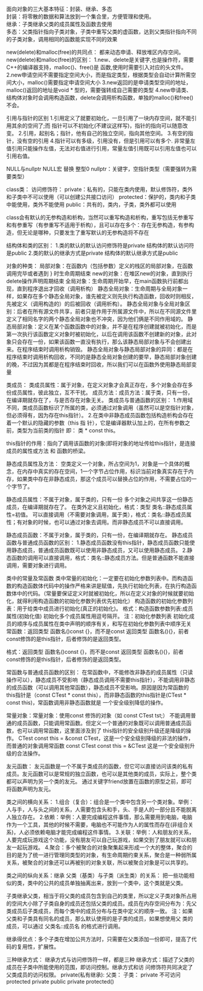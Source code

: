 面向对象的三大基本特征：封装、继承、多态<br>
封装：将零散的数据和算法放到一个集合里，方便管理和使用。<br>
继承：子类继承父类的成员属性及函数去使用<br>
多态：父类指针指向子类对象，子类中重写父类的虚函数，达到父类指针指向不同的子类对象，调用相同的函数能实现不同的效果<br>

new(delete)和malloc(free)的共同点： 都来动态申请、释放堆区内存空间。
new(delete)和malloc(free)的区别：
1.new、delete是关键字,也是操作符，需要C++的编译器支持，malloc()、free()是
函数,使用时需要引入对应的头文件。
2.new申请空间不需要指定空间大小，而是指定类型，根据类型会自动计算所需空间大小，malloc()需要指定申请空间大小
3.new返回的是申请类型空间的地址，malloc()返回的地址是void * 型的，需要强转成自己需要的类型
4.new申请类、结构体对象时会调用构造函数，delete会调用析构函数，单独的malloc()和free()不会。

引用与指针的区别
1.引用定义了就要初始化，一旦引用了一块内存空间，就不能引用其余的空间了;而
指针可以不初始化(不建议这样写)，指针的指向可以随意改变。
2.引用，起别名；指针，他有自己的独立空间，指向其他空间。
3.有空的指针，没有空的引用
4.指针可以有多级，引用没有，但是引用可以有多个.
非常量左值引用只能操作左值，无法对右值进行引用，常量左值引用既可以引用左值也可以引用右值。

NULL与nullptr
NULL宏 替换 整型0
nullptr：关键字，空指针类型（需要强转为需要类型）

class类：
访问修饰符：
private：私有的，只能在类内使用，默认修饰符，类外和子类中不可以使用（可以创建公共接口访问）
protected：保护的，类内和子类中能使用，类外不能使用
public：共有的，类内，子类，类外都可以使用

class会有默认的无参构造和析构，当然可以重写构造和析构，重写包括无参重写和有参重写（有参重写不适用于析构），且可以存在多个：存在无参构造，有参构造，但无论是哪种，只要发生了重写默认的无参构造将不存在

结构体和类的区别：
1.类的默认的默认访问修饰符是private 结构体的默认访问符是public
2.类的默认的继承方式是private 结构体的默认继承方式是public

对象的种类：
局部对象：在函数内（包括参数）定义的栈区的局部对象，在函数调用完毕或者遇到 } 时生命周期结束
new的对象：在堆区new的对象，直到执行delete操作声明周期结束
全局对象：生命周期开始早，在main函数执行前都出现，直到程序退出才回收（调用析构）
静态全局对象：生命周期与全局对象一样，如果存在多个静态全局对象，谁先被定义则先执行构造函数，回收时则相反，先被定义（调用构造的）的后被回收（调用析构）。
静态全局对象与全局对象区别：后者在所有源文件共享，前者只是作用于所属源文件中，所以在不同源文件里定义了相同名字的两个静态全局对象也不冲突，因为他们俩是不同作用域的。
静态局部对象：定义在某个函数函数中的对象，并不是在程序创建就被初始化，而是第一次执行该函数定义对象时被初始化，以后在调用该函数不创建新的对象，此对象只会存在一份，如果该函数一直没有执行，那么该静态局部对象与不会创建出来。在程序结束时调用析构销毁。
静态全局对象与静态局部对象的异同：都是在程序结束时调用析构回收，不同的是静态全局对象创建的要早，静态局部对象创建的晚，不过因为其都是在程序结束时回收，所以我们可以在函数外使用静态局部变量

类成员：
类成员属性：属于对象，在定义对象才会真正存在，多个对象会存在多份成员属性，彼此独立，互不干扰。
成员方法：成员方法：属于类，只有一份，在编译期就存在了，与是否存在对象无关。
类成员与普通函数的区别：
1.作用域不同，类成员函数标识了所属的类，必须通过对象调用（虽然可以是空指针对象，但必须得有，因为存在this指针）。
2.在类中非静态成员函数包括构造析构会存在着一个默认的隐藏的参数（this 指 针），它是编译器默认加上的，在所有参数之前，类型为当前类的指针 即： 类 * const this。

this指针的作用：指向了调用该函数的对象(即将对象的地址传给this指针，是连接
成员的属性或方法 和 函数的桥梁。

静态成员属性及方法：
空类定义一个对象，所占空间为1，对象是一个具体的概念，在内存中真实的存在空间，1一个字节占位作用，标识当前对象真实存在于内存，如果类中存在非静态成员，那这个成员可以替换占位的作用，不需要占位的一个字节了。

静态成员属性：不属于对象，属于类的，只有一份 多个对象之间共享这一份静态成员，在编译期就存在了。
在类外定义且初始化，格式：类型 类名::静态成员属性=初值。
可以直接调用（不需要对象调用，属于类），格式：类名::静态成员属性；有对象的时候，也可以通过对象去调用。而非静态成员不可以直接调用。

静态成员函数：不属于对象，属于类的，只有一份，在编译期就存在。
静态成员函数与普通成员函数的区别：
1.静态成员函数没有this指针，静态成员函数只能使用静态成员，普通成员函数既可以使用非静态成员，又可以使用静态成员。
2.静态函数的调用可以直接调用，格式：类名::静态成员方法。但是普通函数不能直接调用，需要对象进行调用。

类中的常量及常函数
类中常量的初始化：一定要在初始化参数列表中。而构造函数的构造函数体代码中的操作严格来讲是赋值，先执行初始化列表，在执行构造函数体中的代码。（常量要保证定义时就被初始化，所以在定义对象的时候就要初始化，就得利用构造函数的初始化参数列表优先初始化）
构造函数的初始化参数列表：用于给类中成员进行初始化(真正的初始化)。
格式：构造函数参数列表:成员属性(初始化值) 初始化多个成员属性用逗号隔开。
注：初始化参数列表 初始化成员的顺序与成员属性在类中声明的顺序有关，和写在初始化参数列表中顺序无关
常函数：返回类型 函数名()const {}，而不是const 返回类型 函数名(){}，前者const修饰的是this指针，后者修饰的是返回类型。

格式：返回类型 函数名()const {}，而不是const 返回类型 函数名(){}，前者const修饰的是this指针，后者修饰的是返回类型。

常函数与普通成员函数的区别：
在常函数中，不能修改非静态的成员属性（只读操作可以），静态成员不受影响（静态成员调用不需要this指针），不能调用非静态的成员函数（可以调用其他常函数），静态成员不受影响。原因是因为常函数的this指针是（const CTest * const this），而非静态函数的this指针是(CTest * const this)，常函数调用非静态函数就是
一个安全级别降低的操作。

常量对象：常量对象：使用const 修饰的对象（如 const CTest tst;） 不能调用普通的成员函数，只能调用常函数。但定义一个普通的对象既可以调用普通成员函数，也可以调用常函数，这里面涉及到了 this指针的安全级别升级还是降级的操作。
CTest const this = &const CTest，这是一个安全级别降级的非法的操作，而普通的对象调用常函数 const CTest const this = &CTest 这是一个安全级别升级的合法操作。

友元函数：
友元函数是一个不属于类成员的函数，但它可以直接访问该类的私有成员。友元函数可以是常规的独立函数，也可以是其他类的成员，实际上，整个类都可以声明为另一个类的友元。
通过关键字friend放置在函数的原型之前，即可将函数声明为友元。

类之间的横向关系：
1.组合（复合）：组合是一个类中包含另一个类对象。举例：人与手，人与头之间的关系，人需要包含头和手，头、手是人的一部分且不能脱离人独立存在。
2.依赖：举例：人要完成编程这件事情，那么需要用到电脑，电脑作为一个工具，其他的时候不需要，电脑也不可能作为人的属性而存在(非组合关系)，人必须依赖电脑才能完成编程这件事情。
3.关联：举例：人和朋友的关系，人要完成玩游戏这个功能，没有朋友可以自己玩游戏，如果交到了朋友就可以和朋友一起玩游戏。
4.聚合：多个被聚合的对象聚集起来形成一个大的整体，聚合的目的是为了统一进行管理同类型的对象，有生命周期约束关系，聚合是一种弱所属关系，被聚合的对象还可以再被别的对象关联，所以被聚合对象是可以共享的。

类之间的纵向关系：继承
父类（基类）与子类（派生类）的关系：
把一些功能相似的类，类中的公共的成员单独抽离出来，放到一个类中，这个类就是父类。

子类继承父类，相当于将父类的成员包含到自己的类里，所以定义子类对象所占用的空间大小除了子类自身的成员还包括父类的成员。成员在内存空间分布为：先父类成员后子类成员，而每个类中的成员分布与在类中定义的顺序一致。
注：如果父类和子类具有同名的成员，那么默认使用的是子类的成员，如果想使用父
类的成员，可以通过 父类名::成员名 的格式进行调用。

继承得优点：多个子类在增加公共方法时，只需要在父类添加一份即可，提高了代码的复用性，扩展性。

三种继承方式：
继承方式与访问修饰符一样，都是三种
继承方式：描述了父类的成员在子类中所能使用的范围，即访问控制。继承方式和访
问修饰符共同决定了父类成员的访问权限。
private(私有继承):
父类：              子类：
private             不可访问
protected           private
public              private
protected()

